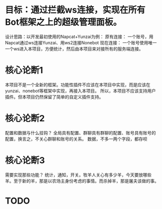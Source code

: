 # 目标：通过拦截ws连接，实现在所有Bot框架之上的超级管理面板。

设计思路：以开发最初使用的Napcat+Yunzai为例：
原有连接：
一个账号，用Napcat通过ws连接Yunzai、用ws2连接Nonebot
现在连接：
一个账号使用唯一一个ws进入本项目，方便统计，然后由本项目来对接所有的服务端连接。


# 核心论断1
本项目不是一个全新的框架。功能性插件不应该在本项目中实现，而是应该在yunzai、nonebot等框架中实现，再接入本项目。
所以，本项目不应该支持用户插件。但本项目仍然保留了简单的自定义插件支持。

# 核心论断2
配置和数据与什么挂钩？
全局具有配置、群聊具有群聊的配置、账号具有账号的配置，换言之，不关心群聊和账号的关系。
数据，不多一两个字段，都存呗

# 核心论断3
需要实现那些功能？
统计，通知，开关。牧羊人关心有多少羊，今天要放哪些羊。至于新的羊，那是以农场主身份考虑的事情。而杀掉羊，那是屠夫该做的事。

# TODO

